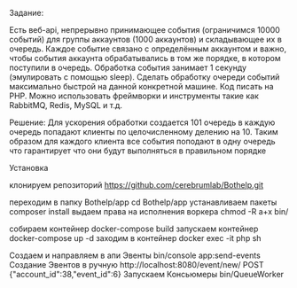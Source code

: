 Задание:

Есть веб-api, непрерывно принимающее события (ограничимся 10000 событий) для группы аккаунтов (1000 аккаунтов) и складывающее их в очередь. Каждое событие связано с определённым аккаунтом и важно, чтобы события аккаунта обрабатывались в том же порядке, в котором поступили в очередь. Обработка события занимает 1 секунду (эмулировать с помощью sleep). Сделать обработку очереди событий максимально быстрой на данной конкретной машине. Код писать на PHP. Можно использовать фреймворки и инструменты такие как RabbitMQ, Redis, MySQL и т.д.

Решение:
Для ускорения обработки создается 101 очередь в каждую очередь попадают клиенты по целочисленному делению на 10. 
Таким образом для каждого клиента все события поподают в одну очередь что гарантирует что они будут выполняться в правильном порядке


Установка

клонируем репозиторий
https://github.com/cerebrumlab/Bothelp.git

переходим в папку Bothelp/app
cd Bothelp/app
устанавливаем пакеты
composer install
выдаем права на исполнения воркера
chmod -R a+x bin/

собираем контейнер 
docker-compose build
запускаем контейнер 
docker-compose up -d
заходим в контейнер
docker exec -it php sh

Создаем и направляем в апи Эвенты
bin/console app:send-events 
Создание Эвентов в ручную 
http://localhost:8080/event/new/  POST {"account_id":38,"event_id":6}
Запускаем Консьюмеры 
bin/QueueWorker
